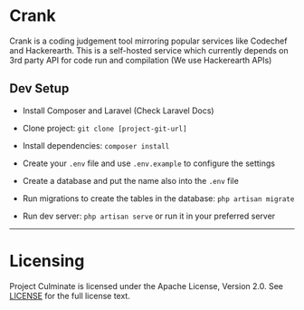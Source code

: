 # Crank

Crank is a coding judgement tool mirroring popular services like Codechef and Hackerearth. This is a self-hosted service which currently depends on 3rd party API for code run and compilation (We use Hackerearth APIs)


## Dev Setup
* Install Composer and Laravel (Check Laravel Docs)
* Clone project: `git clone [project-git-url]`
* Install dependencies: `composer install`
* Create your `.env` file and use `.env.example` to configure the settings

* Create a database and put the name also into the `.env` file
* Run migrations to create the tables in the database: `php artisan migrate`
* Run dev server: `php artisan serve` or run it in your preferred server


---- 


Licensing
=========
Project Culminate is licensed under the Apache License, Version 2.0. See
[LICENSE](https://github.com/cvlnair/crank/blob/master/LICENSE) for the full
license text.
